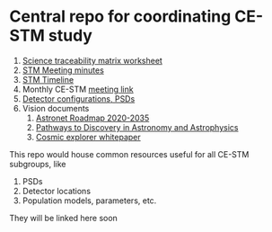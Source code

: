 # Central repo for coordinating CE-STM study


1. [Science traceability matrix worksheet](https://docs.google.com/spreadsheets/d/1B80x-tropBN72vWFrzy340Z8rSlZ7fZPjYyoVCZUF8g/edit?gid=565516239#gid=565516239)   
2. [STM Meeting minutes](https://docs.google.com/document/d/1s7_K08WINGpA2mwgS5sOl8UF6p8LDL1yNAjLkTPiKPw/edit?tab=t.0)   
3. [STM Timeline](https://docs.google.com/document/d/10SoGxckP27lC824mTDJ1VIA0VC9W-XMlp6qpsHw5ijM/edit?tab=t.0)
4. Monthly CE-STM [meeting link](https://psu.zoom.us/j/333921336?pwd=L1VJWERSKzRLdGZYY0J6U3VBNkp5UT09)
5. [Detector configurations, PSDs](https://docs.google.com/document/d/1vAWfyz1RNfle5oSDiKV3WYCb52sPpQM80UFbUHqD8Z0/edit?tab=t.0)
6. Vision documents
   1. [Astronet Roadmap 2020-2035](https://www.astronet-eu.org/?page_id=521)
   2. [Pathways to Discovery in Astronomy and Astrophysics](https://nap.nationalacademies.org/catalog/26141/pathways-to-discovery-in-astronomy-and-astrophysics-for-the-2020s)
   3. [Cosmic explorer whitepaper](https://arxiv.org/pdf/2306.13745)

This repo would house common resources useful for all CE-STM subgroups, like
1. PSDs
2. Detector locations
3. Population models, parameters, etc.

They will be linked here soon
